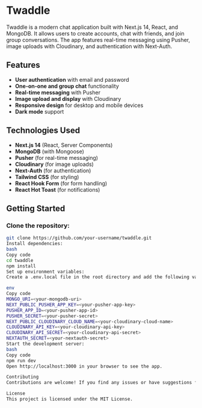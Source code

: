# Twaddle

Twaddle is a modern chat application built with Next.js 14, React, and MongoDB. It allows users to create accounts, chat with friends, and join group conversations. The app features real-time messaging using Pusher, image uploads with Cloudinary, and authentication with Next-Auth.

## Features

- **User authentication** with email and password
- **One-on-one and group chat** functionality
- **Real-time messaging** with Pusher
- **Image upload and display** with Cloudinary
- **Responsive design** for desktop and mobile devices
- **Dark mode** support

## Technologies Used

- **Next.js 14** (React, Server Components)
- **MongoDB** (with Mongoose)
- **Pusher** (for real-time messaging)
- **Cloudinary** (for image uploads)
- **Next-Auth** (for authentication)
- **Tailwind CSS** (for styling)
- **React Hook Form** (for form handling)
- **React Hot Toast** (for notifications)

## Getting Started

### Clone the repository:

```bash
git clone https://github.com/your-username/twaddle.git
Install dependencies:
bash
Copy code
cd twaddle
npm install
Set up environment variables:
Create a .env.local file in the root directory and add the following variables:

env
Copy code
MONGO_URI=<your-mongodb-uri>
NEXT_PUBLIC_PUSHER_APP_KEY=<your-pusher-app-key>
PUSHER_APP_ID=<your-pusher-app-id>
PUSHER_SECRET=<your-pusher-secret>
NEXT_PUBLIC_CLOUDINARY_CLOUD_NAME=<your-cloudinary-cloud-name>
CLOUDINARY_API_KEY=<your-cloudinary-api-key>
CLOUDINARY_API_SECRET=<your-cloudinary-api-secret>
NEXTAUTH_SECRET=<your-nextauth-secret>
Start the development server:
bash
Copy code
npm run dev
Open http://localhost:3000 in your browser to see the app.

Contributing
Contributions are welcome! If you find any issues or have suggestions for improvements, please open an issue or submit a pull request.

License
This project is licensed under the MIT License.
